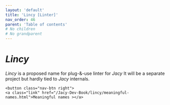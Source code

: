 ```yaml
---
layout: 'default'
title: 'Lincy [Linter]'
nav_order: 46
parent: 'Table of contents'
# No children
# No grandparent
---
```


# _Lincy_

_Lincy_ is a proposed name for plug-&-use linter for _Jacy_
It will be a separate project but hardly tied to _Jacy_ internals.
<div class="nav-btn-block">
    
    <button class="nav-btn right">
    <a class="link" href="/Jacy-Dev-Book/lincy/meaningful-names.html">Meaningful names ></a>
</button>

</div>
